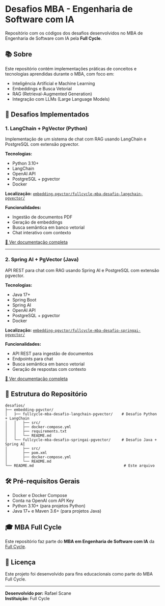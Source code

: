 # Desafios MBA - Engenharia de Software com IA

Repositório com os códigos dos desafios desenvolvidos no MBA de Engenharia de Software com IA pela **Full Cycle**.

## 📚 Sobre

Este repositório contém implementações práticas de conceitos e tecnologias aprendidas durante o MBA, com foco em:

- Inteligência Artificial e Machine Learning
- Embeddings e Busca Vetorial
- RAG (Retrieval-Augmented Generation)
- Integração com LLMs (Large Language Models)

## 🚀 Desafios Implementados

### 1. LangChain + PgVector (Python)

Implementação de um sistema de chat com RAG usando LangChain e PostgreSQL com extensão pgvector.

**Tecnologias:**
- Python 3.10+
- LangChain
- OpenAI API
- PostgreSQL + pgvector
- Docker

**Localização:** [`embedding-pgvctor/fullcycle-mba-desafio-langchain-pgvector/`](./embedding-pgvctor/fullcycle-mba-desafio-langchain-pgvector/)

**Funcionalidades:**
- Ingestão de documentos PDF
- Geração de embeddings
- Busca semântica em banco vetorial
- Chat interativo com contexto

[📖 Ver documentação completa](./embedding-pgvctor/fullcycle-mba-desafio-langchain-pgvector/README.md)

---

### 2. Spring AI + PgVector (Java)

API REST para chat com RAG usando Spring AI e PostgreSQL com extensão pgvector.

**Tecnologias:**
- Java 17+
- Spring Boot
- Spring AI
- OpenAI API
- PostgreSQL + pgvector
- Docker

**Localização:** [`embedding-pgvctor/fullcycle-mba-desafio-springai-pgvector/`](./embedding-pgvctor/fullcycle-mba-desafio-springai-pgvector/)

**Funcionalidades:**
- API REST para ingestão de documentos
- Endpoints para chat
- Busca semântica em banco vetorial
- Geração de respostas com contexto

[📖 Ver documentação completa](./embedding-pgvctor/fullcycle-mba-desafio-springai-pgvector/README.md)

## 📁 Estrutura do Repositório

```
desafios/
├── embedding-pgvctor/
│   ├── fullcycle-mba-desafio-langchain-pgvector/    # Desafio Python + LangChain
│   │   ├── src/
│   │   ├── docker-compose.yml
│   │   ├── requirements.txt
│   │   └── README.md
│   └── fullcycle-mba-desafio-springai-pgvector/     # Desafio Java + Spring AI
│       ├── src/
│       ├── pom.xml
│       ├── docker-compose.yml
│       └── README.md
└── README.md                                         # Este arquivo
```

## 🛠️ Pré-requisitos Gerais

- Docker e Docker Compose
- Conta na OpenAI com API Key
- Python 3.10+ (para projetos Python)
- Java 17+ e Maven 3.6+ (para projetos Java)

## 🎓 MBA Full Cycle

Este repositório faz parte do **MBA em Engenharia de Software com IA** da [Full Cycle](https://fullcycle.com.br/).

## 📝 Licença

Este projeto foi desenvolvido para fins educacionais como parte do MBA Full Cycle.

---

**Desenvolvido por:** Rafael Scane  
**Instituição:** Full Cycle

